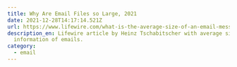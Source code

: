 ```yaml
---
title: Why Are Email Files so Large, 2021
date: 2021-12-28T14:17:14.521Z
url: https://www.lifewire.com/what-is-the-average-size-of-an-email-message-1171208
description_en: Lifewire article by Heinz Tschabitscher with average size
  information of emails.
category:
  - email
---
```

